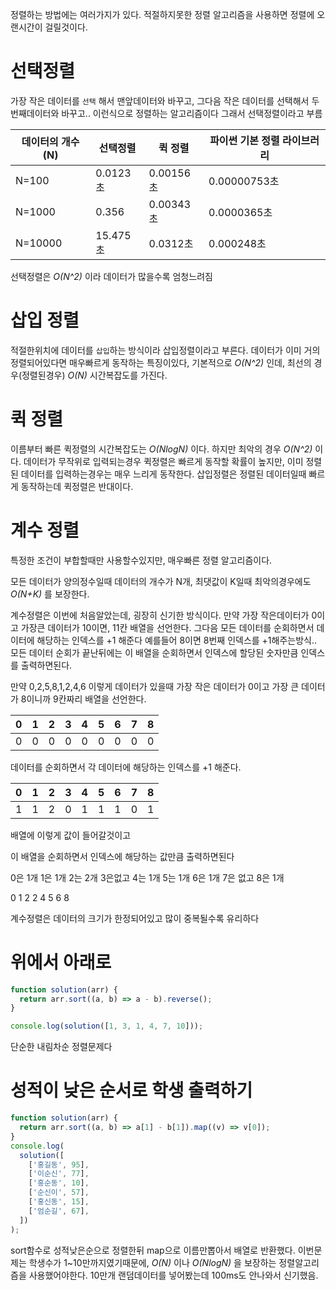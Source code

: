 정렬하는 방법에는 여러가지가 있다. 적절하지못한 정렬 알고리즘을 사용하면 정렬에 오랜시간이 걸릴것이다.

# 선택정렬

가장 작은 데이터를 `선택` 해서 맨앞데이터와 바꾸고, 그다음 작은 데이터를 선택해서 두번째데이터와 바꾸고.. 이런식으로 정렬하는 알고리즘이다 그래서 선택정렬이라고 부름

| 데이터의 개수(N) | 선택정렬 | 퀵 정렬   | 파이썬 기본 정렬 라이브러리 |
| ---------------- | -------- | --------- | --------------------------- |
| N=100            | 0.0123초 | 0.00156초 | 0.00000753초                |
| N=1000           | 0.356    | 0.00343초 | 0.0000365초                 |
| N=10000          | 15.475초 | 0.0312초  | 0.000248초                  |

선택정렬은 _O(N^2)_ 이라 데이터가 많을수록 엄청느려짐

# 삽입 정렬

적절한위치에 데이터를 `삽입`하는 방식이라 삽입정렬이라고 부른다. 데이터가 이미 거의 정렬되어있다면 매우빠르게 동작하는 특징이있다, 기본적으로 _O(N^2)_ 인데, 최선의 경우(정렬된경우) _O(N)_ 시간복잡도를 가진다.

# 퀵 정렬

이름부터 빠른 퀵정렬의 시간복잡도는 _O(NlogN)_ 이다. 하지만 최악의 경우 _O(N^2)_ 이다. 데이터가 무작위로 입력되는경우 퀵정렬은 빠르게 동작할 확률이 높지만, 이미 정렬된 데이터를 입력하는경우는 매우 느리게 동작한다. 삽입정렬은 정렬된 데이터일때 빠르게 동작하는데 퀵정렬은 반대이다.

# 계수 정렬

특정한 조건이 부합할때만 사용할수있지만, 매우빠른 정렬 알고리즘이다.

모든 데이터가 양의정수일때 데이터의 개수가 N개, 최댓값이 K일때 최악의경우에도 _O(N+K)_ 를 보장한다.

계수정렬은 이번에 처음알았는데, 굉장히 신기한 방식이다. 만약 가장 작은데이터가 0이고 가장큰 데이터가 10이면, 11칸 배열을 선언한다. 그다음 모든 데이터를 순회하면서 데이터에 해당하는 인덱스를 +1 해준다 예를들어 8이면 8번째 인덱스를 +1해주는방식.. 모든 데이터 순회가 끝난뒤에는 이 배열을 순회하면서 인덱스에 할당된 숫자만큼 인덱스를 출력하면된다.

만약 0,2,5,8,1,2,4,6 이렇게 데이터가 있을때 가장 작은 데이터가 0이고 가장 큰 데이터가 8이니까 9칸짜리 배열을 선언한다.

| 0   | 1   | 2   | 3   | 4   | 5   | 6   | 7   | 8   |
| --- | --- | --- | --- | --- | --- | --- | --- | --- |
| 0   | 0   | 0   | 0   | 0   | 0   | 0   | 0   | 0   |

데이터를 순회하면서 각 데이터에 해당하는 인덱스를 +1 해준다.

| 0   | 1   | 2   | 3   | 4   | 5   | 6   | 7   | 8   |
| --- | --- | --- | --- | --- | --- | --- | --- | --- |
| 1   | 1   | 2   | 0   | 1   | 1   | 1   | 0   | 1   |

배열에 이렇게 값이 들어갈것이고

이 배열을 순회하면서 인덱스에 해당하는 값만큼 출력하면된다

0은 1개 1은 1개 2는 2개 3은없고 4는 1개 5는 1개 6은 1개 7은 없고 8은 1개

0 1 2 2 4 5 6 8

계수정렬은 데이터의 크기가 한정되어있고 많이 중복될수록 유리하다

# 위에서 아래로

```javascript
function solution(arr) {
  return arr.sort((a, b) => a - b).reverse();
}

console.log(solution([1, 3, 1, 4, 7, 10]));
```

단순한 내림차순 정렬문제다

# 성적이 낮은 순서로 학생 출력하기

```javascript
function solution(arr) {
  return arr.sort((a, b) => a[1] - b[1]).map((v) => v[0]);
}
console.log(
  solution([
    ['홍길동', 95],
    ['이순신', 77],
    ['홍순동', 10],
    ['순신이', 57],
    ['홍신동', 15],
    ['엄순길', 67],
  ])
);
```

sort함수로 성적낮은순으로 정렬한뒤 map으로 이름만뽑아서 배열로 반환했다. 이번문제는 학생수가 1~10만까지였기때문에, _O(N)_ 이나 _O(NlogN)_ 을 보장하는 정렬알고리즘을 사용했어야한다. 10만개 랜덤데이터를 넣어봤는데 100ms도 안나와서 신기했음.
